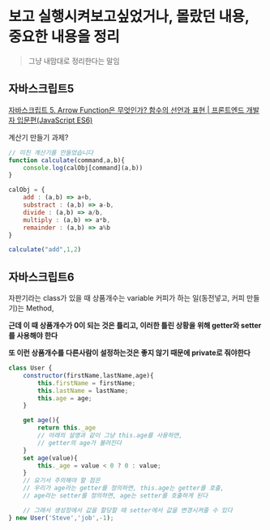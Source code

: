 # 보고 실행시켜보고싶었거나, 몰랐던 내용, 중요한 내용을 정리
> 그냥 내맘대로 정리한다는 말임

## 자바스크립트5
[자바스크립트 5. Arrow Function은 무엇인가? 함수의 선언과 표현 | 프론트엔드 개발자 입문편(JavaScript ES6)](https://www.youtube.com/watch?v=e_lU39U-5bQ&list=PLv2d7VI9OotTVOL4QmPfvJWPJvkmv6h-2&index=5)


계산기 만들기 과제?
```js
// 미친 계산기를 만들었습니다
function calculate(command,a,b){
    console.log(calObj[command](a,b))
}

calObj = {
    add : (a,b) => a+b,
    substract : (a,b) => a-b,
    divide : (a,b) => a/b,
    multiply : (a,b) => a*b,
    remainder : (a,b) => a%b
}

calculate("add",1,2)
```

## 자바스크립트6
자판기라는 class가 있을 때
상품개수는 variable
커피가 하는 일(동전넣고, 커피 만들기)는 Method, 

**근데 이 때 상품개수가 0이 되는 것은 틀리고, 이러한 틀린 상황을 위해 getter와 setter를 사용해야 한다**

**또 이런 상품개수를 다른사람이 설정하는것은 좋지 않기 때문에 private로 줘야한다**

```js
class User {
    constructor(firstName,lastName,age){
        this.firstName = firstName;
        this.lastName = lastName;
        this.age = age;
    }

    get age(){
        return this._age
        // 아래의 설명과 같이 그냥 this.age를 사용하면, 
        // getter의 age가 불려진다
    }
    set age(value){
        this._age = value < 0 ? 0 : value;
    }
    // 요기서 주의해야 할 점은
    // 우리가 age라는 getter를 정의하면, this.age는 getter를 호출,
    // age라는 setter를 정의하면, age는 setter를 호출하게 된다

    // 그래서 생성장에서 값을 할당할 때 setter에서 값을 변경시켜줄 수 있다
} new User('Steve','job',-1);
```
